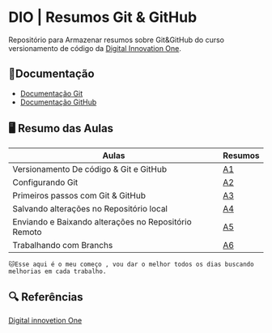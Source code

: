 # DIO | Resumos Git & GitHub

Repositório para Armazenar resumos sobre Git&GitHub do curso versionamento de código da [Digital Innovation One](https://www.dio.me/).

## 📖Documentação

- [Documentação Git](https://git-scm.com/docs/git/pt_BR)
- [Documentação GitHub](https://docs.github.com/pt)

## 🖥️ Resumo das Aulas

| Aulas | Resumos |
|-------|---------|
|Versionamento De código & Git e GitHub|[A1](https://github.com/DevsGu/Git_estudo/blob/main/resumo1.md)
|Configurando Git|[A2]()
|Primeiros passos com Git & GitHub|[A3]()
|Salvando alterações no Repositório local|[A4]()
|Enviando e Baixando alterações no Repositório Remoto|[A5]()
|Trabalhando com Branchs|[A6]()

```
🐱Esse aqui é o meu começo , vou dar o melhor todos os dias buscando melhorias em cada trabalho.
```

## 🔍 Referências 
[Digital innovetion One]()  
